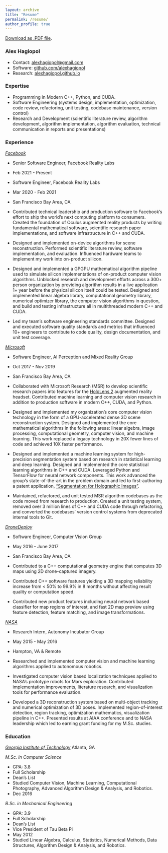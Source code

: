 ```yaml
---
layout: archive
title: "Resume"
permalink: /resume/
author_profile: true
---
```


[Download as .PDF file](/content/resume.pdf).

### Alex Hagiopol

* Contact: [alexhagiopol@gmail.com](mailto:alexhagiopol@gmail.com)
* Software: [github.com/alexhagiopol](https://github.com/alexhagiopol)
* Research: [alexhagiopol.github.io](https://alexhagiopol.github.io)

### Expertise

* Programming in Modern C++, Python, and CUDA. 
* Software Engineering (systems design, implementation, optimization, code review, refactoring, unit testing, codebase maintenance, version control)
* Research and Development (scientific literature review, algorithm development, algorithm implementation, algorithm evaluation, technical communication in reports and presentations)

### Experience

*[Facebook](tech.fb.com/ar-vr/)*                  	                
* Senior Software Engineer, Facebook Reality Labs                             
* Feb 2021 - Present
* Software Engineer, Facebook Reality Labs                             
* Mar 2020 - Feb 2021
* San Francisco Bay Area, CA

* Contributed technical leadership and production software to Facebook’s effort to ship the world’s next computing platform to consumers. Created the foundation of Oculus augmented reality products by writing fundamental mathematical software, scientific research paper implementations, and software infrastructure in C++ and CUDA. 
* Designed and implemented on-device algorithms for scene reconstruction. Performed scientific literature review, software implementation, and evaluation. Influenced hardware teams to implement my work into on-product silicon.
* Designed and implemented a GPGPU mathematical algorithm pipeline used to simulate silicon implementations of on-product computer vision algorithms. Unblocked research and development efforts across a 300+ person organization by providing algorithm results in a live application 1+ year before the physical silicon itself could be tested. Designed and implemented linear algebra library, computational geometry library, numerical optimizer library, the computer vision algorithms in question, and build and testing infrastructure all in multithreaded modern C++ and CUDA.
* Led my team’s software engineering standards committee. Designed and executed software quality standards and metrics that influenced 10+ engineers to contribute to code quality, design documentation, and unit test coverage.

*[Microsoft](microsoft.com/en-us/mixed-reality)*                     
* Software Engineer, AI Perception and Mixed Reality Group                  
* Oct 2017 - Nov 2019
* San Francisco Bay Area, CA

* Collaborated with Microsoft Research (MSR) to develop scientific research papers into features for the [HoloLens 2](https://www.microsoft.com/en-us/hololens/buy) augmented reality headset. Contributed machine learning and computer vision research in addition to production software in modern C++, CUDA, and Python.
* Designed and implemented my organization’s core computer vision technology in the form of a GPU-accelerated dense 3D scene reconstruction system. Designed and implemented the core mathematical algorithms in the following areas: linear algebra, image processing, computational geometry, computer vision, and machine learning. This work replaced a legacy technology in 20X fewer lines of code and achieved 10X faster performance.
* Designed and implemented a machine learning system for high-precision segmentation system based on research in statistical learning and deep learning. Designed and implemented the core statistical learning algorithms in C++ and CUDA. Leveraged Python and TensorFlow for neural network components. This work advanced the group’s state-of-the-art in the problem domain and led to first-authoring a patent application, [“Segmentation for Holographic Images”](https://alexhagiopol.github.io/posts/2020/11/segmentation-for-holographic-images/).
* Maintained, refactored, and unit tested MSR algorithm codebases as the code moved from research to production. Created a unit testing system, removed over 3 million lines of C++ and CUDA code through refactoring, and converted the codebases’ version control systems from deprecated internal tools to Git.

*[DroneDeploy](dronedeploy.com)*                                    
* Software Engineer, Computer Vision Group                                            
* May 2016 - June 2017
* San Francisco Bay Area, CA

* Contributed to a C++ computational geometry engine that computes 3D maps using 2D drone-captured imagery.
* Contributed C++ software features yielding a 3D mapping reliability increase from < 50% to 99.9% in 8 months without affecting result quality or computation speed.
* Contributed new product features including neural network based classifier for map regions of interest, and fast 2D map preview using feature detection, feature matching, and image transformations.

*[NASA](nasa.gov)*                          
* Research Intern, Autonomy Incubator Group                
* May 2015 - May 2016
* Hampton, VA & Remote

* Researched and implemented computer vision and machine learning algorithms applied to autonomous robotics.
* Investigated computer vision based localization techniques applied to NASA’s prototype robots for Mars exploration. Contributed implementation improvements, literature research, and visualization tools for performance evaluation.
* Developed a 3D reconstruction system based on multi-object tracking and numerical optimization of 3D poses. Implemented region-of-interest detection, region tracking, optimization mathematics, visualization pipeline in C++. Presented results at AIAA conference and to NASA leadership which led to earning grant funding for my M.Sc. studies.

### Education
*[Georgia Institute of Technology](cc.gatech.edu)*
Atlanta, GA

*M.Sc. in Computer Science*
* GPA: 3.8
* Full Scholarship
* Dean’s List
* Studied Computer Vision, Machine Learning, Computational Photography, Advanced Algorithm Design & Analysis, and Robotics.
* Dec 2016

*B.Sc. in Mechanical Engineering*
* GPA: 3.9
* Full Scholarship
* Dean’s List
* Vice President of Tau Beta Pi
* May 2012
* Studied Linear Algebra, Calculus, Statistics, Numerical Methods, Data Structures, Algorithm Design & Analysis, and Robotics.
